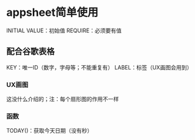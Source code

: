 # appsheet简单使用
INITIAL VALUE：初始值
REQUIRE：必须要有值

## 配合谷歌表格

KEY：唯一ID（数字，字母等；不能重复有）
LABEL：标签（UX画图会用到）

### UX画图
这没什么介绍的；注：每个扇形图的作用不一样


### 函数
TODAY()：获取今天日期（没有秒）